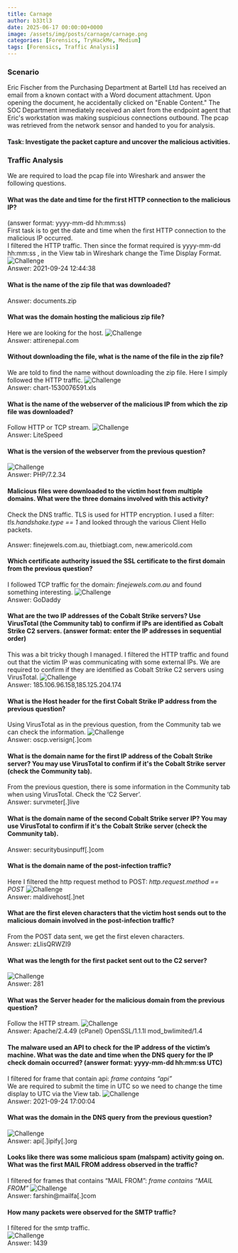 ```yaml
---
title: Carnage
author: b33tl3
date: 2025-06-17 00:00:00+0000
image: /assets/img/posts/carnage/carnage.png
categories: [Forensics, TryHackMe, Medium]
tags: [Forensics, Traffic Analysis]
---
```


### Scenario
Eric Fischer from the Purchasing Department at Bartell Ltd has received an email from a known contact with a Word document attachment.  Upon opening the document, he accidentally clicked on "Enable Content."  The SOC Department immediately received an alert from the endpoint agent that Eric's workstation was making suspicious connections outbound. The pcap was retrieved from the network sensor and handed to you for analysis.
#### Task: Investigate the packet capture and uncover the malicious activities.

### Traffic Analysis
We are required to load the pcap file into Wireshark and answer the following questions. 

#### What was the date and time for the first HTTP connection to the malicious IP?
(answer format: yyyy-mm-dd hh:mm:ss) <br>
First task is to get the date and time when the first HTTP connection to the malicious IP occurred. <br>
I filtered the HTTP traffic. Then since the format required is yyyy-mm-dd hh:mm:ss , in the View tab in Wireshark change the Time Display Format. <br>
![Challenge](/assets/img/posts/carnage/time.png) <br>
Answer: 2021-09-24 12:44:38

#### What is the name of the zip file that was downloaded?
Answer: documents.zip

#### What was the domain hosting the malicious zip file?
Here we are looking for the host.
![Challenge](/assets/img/posts/carnage/domain.png) <br>
Answer: attirenepal.com

#### Without downloading the file, what is the name of the file in the zip file?
We are told to find the name without downloading the zip file. Here I simply followed the HTTP traffic.
![Challenge](/assets/img/posts/carnage/file.png) <br>
Answer: chart-1530076591.xls

#### What is the name of the webserver of the malicious IP from which the zip file was downloaded?
Follow HTTP or TCP stream.
![Challenge](/assets/img/posts/carnage/server.png) <br>
Answer: LiteSpeed

#### What is the version of the webserver from the previous question?
![Challenge](/assets/img/posts/carnage/version.png) <br>
Answer: PHP/7.2.34

#### Malicious files were downloaded to the victim host from multiple domains. What were the three domains involved with this activity?
Check the DNS traffic. 
TLS is used for HTTP encryption. I used a filter: _tls.handshake.type == 1_ and looked through the various Client Hello packets. <br>  
Answer: finejewels.com.au, thietbiagt.com, new.americold.com

#### Which certificate authority issued the SSL certificate to the first domain from the previous question?
I followed TCP traffic for the domain: _finejewels.com.au_ and found something interesting.
![Challenge](/assets/img/posts/carnage/cert.png) <br>
Answer: GoDaddy

#### What are the two IP addresses of the Cobalt Strike servers? Use VirusTotal (the Community tab) to confirm if IPs are identified as Cobalt Strike C2 servers. (answer format: enter the IP addresses in sequential order)
This was a bit tricky though I managed. I filtered the HTTP traffic and found out that the victim IP was communicating with some external IPs. We are required to confirm if they are identified as Cobalt Strike C2 servers using VirusTotal.
![Challenge](/assets/img/posts/carnage/ip.png) <br>
Answer: 185.106.96.158,185.125.204.174

#### What is the Host header for the first Cobalt Strike IP address from the previous question?
Using VirusTotal as in the previous question, from the Community tab we can check the information.
![Challenge](/assets/img/posts/carnage/host.png) <br>
Answer: oscp.verisign[.]com

#### What is the domain name for the first IP address of the Cobalt Strike server? You may use VirusTotal to confirm if it's the Cobalt Strike server (check the Community tab).
From the previous question, there is some information in the Community tab when using VirusTotal. Check the ‘C2 Server’. <br>
Answer: survmeter[.]live

#### What is the domain name of the second Cobalt Strike server IP?  You may use VirusTotal to confirm if it's the Cobalt Strike server (check the Community tab).
Answer: securitybusinpuff[.]com

#### What is the domain name of the post-infection traffic?
Here I filtered the http request method to POST: _http.request.method == POST_
![Challenge](/assets/img/posts/carnage/post.png) <br>
Answer: maldivehost[.]net

#### What are the first eleven characters that the victim host sends out to the malicious domain involved in the post-infection traffic? 
From the POST data sent, we get the first eleven characters. <br>
Answer: zLIisQRWZI9

#### What was the length for the first packet sent out to the C2 server?
![Challenge](/assets/img/posts/carnage/len.png) <br>
Answer: 281

#### What was the Server header for the malicious domain from the previous question?
Follow the HTTP stream.
![Challenge](/assets/img/posts/carnage/server_header.png) <br>
Answer: Apache/2.4.49 (cPanel) OpenSSL/1.1.1l mod_bwlimited/1.4

#### The malware used an API to check for the IP address of the victim’s machine. What was the date and time when the DNS query for the IP check domain occurred? (answer format: yyyy-mm-dd hh:mm:ss UTC)
I filtered for frame that contain api: _frame contains “api”_ <br>
We are required to submit the time in UTC so we need to change the time display to UTC via the View tab.
![Challenge](/assets/img/posts/carnage/view.png) <br>
Answer: 2021-09-24 17:00:04

#### What was the domain in the DNS query from the previous question?
![Challenge](/assets/img/posts/carnage/dns.png) <br>
Answer: api[.]ipify[.]org

#### Looks like there was some malicious spam (malspam) activity going on. What was the first MAIL FROM address observed in the traffic?
I filtered for frames that contains “MAIL FROM”: _frame contains “MAIL FROM”_
![Challenge](/assets/img/posts/carnage/from.png) <br>
Answer: farshin@mailfa[.]com

#### How many packets were observed for the SMTP traffic?
I filtered for the smtp traffic. <br>
![Challenge](/assets/img/posts/carnage/packets.png) <br>
Answer: 1439

